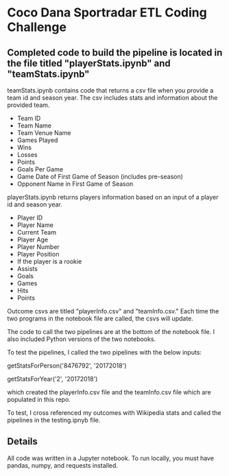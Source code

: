 # Coco Dana Sportradar ETL Coding Challenge


## Completed code to build the pipeline is located in the file titled "playerStats.ipynb" and "teamStats.ipynb"

teamStats.ipynb contains code that returns a csv file when you provide a team id and season year. The csv includes stats and information about the provided team. 
  * Team ID
  * Team Name
  * Team Venue Name
  * Games Played
  * Wins
  * Losses
  * Points
  * Goals Per Game
  * Game Date of First Game of Season (includes pre-season)
  * Opponent Name in First Game of Season


playerStats.ipynb returns players information based on an input of a player id and season year. 
  * Player ID
  * Player Name
  * Current Team
  * Player Age
  * Player Number
  * Player Position
  * If the player is a rookie
  * Assists
  * Goals
  * Games
  * Hits
  * Points

Outcome csvs are titled "playerInfo.csv" and "teamInfo.csv." Each time the two programs in the notebook file are called, the csvs will update. 

The code to call the two pipelines are at the bottom of the notebook file. I also included Python versions of the two notebooks.

To test the pipelines, I called the two pipelines with the below inputs: 

getStatsForPerson('8476792', '20172018')

getStatsForYear('2', '20172018') 

which created the playerInfo.csv file and the teamInfo.csv file which are populated in this repo.

To test, I cross referenced my outcomes with Wikipedia stats and called the pipelines in the testing.ipnyb file.


## Details

All code was written in a Jupyter notebook.
To run locally, you must have pandas, numpy, and requests installed.

